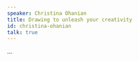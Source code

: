 ```yaml
---
speaker: Christina Ohanian
title: Drawing to unleash your creativity
id: christina-ohanian
talk: true
---
```

...
